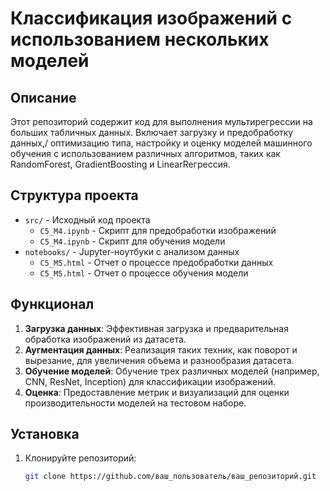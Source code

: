 # Классификация изображений с использованием нескольких моделей

## Описание
Этот репозиторий содержит код для выполнения мультирегрессии на больших табличных данных. Включает загрузку и предобработку данных,/
оптимизацию типа, настройку и оценку моделей машинного обучения с использованием различных алгоритмов, таких как RandomForest, GradientBoosting и LinearReгрессия.

## Структура проекта
- `src/` - Исходный код проекта
  - `C5_M4.ipynb` - Скрипт для предобработки изображений
  - `C5_M4.ipynb` - Скрипт для обучения модели
- `notebooks/` - Jupyter-ноутбуки с анализом данных
  - `C5_M5.html` - Отчет о процессе предобработки данных
  - `C5_M5.html` - Отчет о процессе обучения модели

## Функционал
1. **Загрузка данных**: Эффективная загрузка и предварительная обработка изображений из датасета.
2. **Аугментация данных**: Реализация таких техник, как поворот и вырезание, для увеличения объема и разнообразия датасета.
3. **Обучение моделей**: Обучение трех различных моделей (например, CNN, ResNet, Inception) для классификации изображений.
4. **Оценка**: Предоставление метрик и визуализаций для оценки производительности моделей на тестовом наборе.

## Установка
1. Клонируйте репозиторий:
   ```bash
   git clone https://github.com/ваш_пользователь/ваш_репозиторий.git
